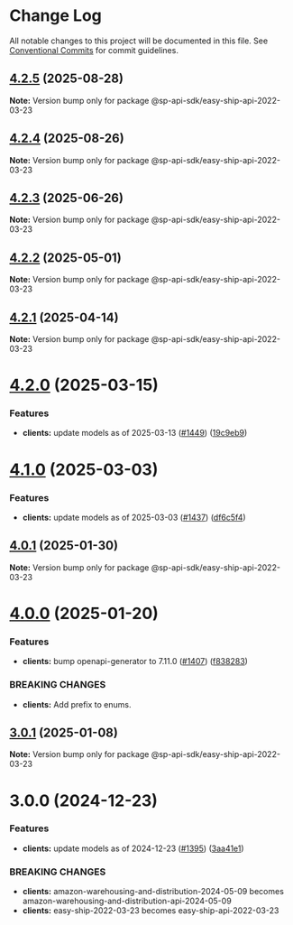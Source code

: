 # Change Log

All notable changes to this project will be documented in this file.
See [Conventional Commits](https://conventionalcommits.org) for commit guidelines.

## [4.2.5](https://github.com/bizon/selling-partner-api-sdk/compare/@sp-api-sdk/easy-ship-api-2022-03-23@4.2.4...@sp-api-sdk/easy-ship-api-2022-03-23@4.2.5) (2025-08-28)

**Note:** Version bump only for package @sp-api-sdk/easy-ship-api-2022-03-23

## [4.2.4](https://github.com/bizon/selling-partner-api-sdk/compare/@sp-api-sdk/easy-ship-api-2022-03-23@4.2.3...@sp-api-sdk/easy-ship-api-2022-03-23@4.2.4) (2025-08-26)

**Note:** Version bump only for package @sp-api-sdk/easy-ship-api-2022-03-23

## [4.2.3](https://github.com/bizon/selling-partner-api-sdk/compare/@sp-api-sdk/easy-ship-api-2022-03-23@4.2.2...@sp-api-sdk/easy-ship-api-2022-03-23@4.2.3) (2025-06-26)

**Note:** Version bump only for package @sp-api-sdk/easy-ship-api-2022-03-23

## [4.2.2](https://github.com/bizon/selling-partner-api-sdk/compare/@sp-api-sdk/easy-ship-api-2022-03-23@4.2.1...@sp-api-sdk/easy-ship-api-2022-03-23@4.2.2) (2025-05-01)

**Note:** Version bump only for package @sp-api-sdk/easy-ship-api-2022-03-23

## [4.2.1](https://github.com/bizon/selling-partner-api-sdk/compare/@sp-api-sdk/easy-ship-api-2022-03-23@4.2.0...@sp-api-sdk/easy-ship-api-2022-03-23@4.2.1) (2025-04-14)

**Note:** Version bump only for package @sp-api-sdk/easy-ship-api-2022-03-23

# [4.2.0](https://github.com/bizon/selling-partner-api-sdk/compare/@sp-api-sdk/easy-ship-api-2022-03-23@4.1.0...@sp-api-sdk/easy-ship-api-2022-03-23@4.2.0) (2025-03-15)

### Features

* **clients:** update models as of 2025-03-13 ([#1449](https://github.com/bizon/selling-partner-api-sdk/issues/1449)) ([19c9eb9](https://github.com/bizon/selling-partner-api-sdk/commit/19c9eb9a3412405060a81a67f8137c1f84c2b3b0))

# [4.1.0](https://github.com/bizon/selling-partner-api-sdk/compare/@sp-api-sdk/easy-ship-api-2022-03-23@4.0.1...@sp-api-sdk/easy-ship-api-2022-03-23@4.1.0) (2025-03-03)

### Features

* **clients:** update models as of 2025-03-03 ([#1437](https://github.com/bizon/selling-partner-api-sdk/issues/1437)) ([df6c5f4](https://github.com/bizon/selling-partner-api-sdk/commit/df6c5f4623078ea559ae40757b7ba90bd780711c))

## [4.0.1](https://github.com/bizon/selling-partner-api-sdk/compare/@sp-api-sdk/easy-ship-api-2022-03-23@4.0.0...@sp-api-sdk/easy-ship-api-2022-03-23@4.0.1) (2025-01-30)

**Note:** Version bump only for package @sp-api-sdk/easy-ship-api-2022-03-23

# [4.0.0](https://github.com/bizon/selling-partner-api-sdk/compare/@sp-api-sdk/easy-ship-api-2022-03-23@3.0.1...@sp-api-sdk/easy-ship-api-2022-03-23@4.0.0) (2025-01-20)

### Features

* **clients:** bump openapi-generator to 7.11.0 ([#1407](https://github.com/bizon/selling-partner-api-sdk/issues/1407)) ([f838283](https://github.com/bizon/selling-partner-api-sdk/commit/f838283172bb7acc895cdecadeddbe9879c07ba6))

### BREAKING CHANGES

* **clients:** Add prefix to enums.

## [3.0.1](https://github.com/bizon/selling-partner-api-sdk/compare/@sp-api-sdk/easy-ship-api-2022-03-23@3.0.0...@sp-api-sdk/easy-ship-api-2022-03-23@3.0.1) (2025-01-08)

**Note:** Version bump only for package @sp-api-sdk/easy-ship-api-2022-03-23

# 3.0.0 (2024-12-23)

### Features

* **clients:** update models as of 2024-12-23 ([#1395](https://github.com/bizon/selling-partner-api-sdk/issues/1395)) ([3aa41e1](https://github.com/bizon/selling-partner-api-sdk/commit/3aa41e1a3dd9e7dd568f3ca5fa6de63c3f1b1ba1))

### BREAKING CHANGES

* **clients:** amazon-warehousing-and-distribution-2024-05-09 becomes amazon-warehousing-and-distribution-api-2024-05-09
* **clients:** easy-ship-2022-03-23 becomes easy-ship-api-2022-03-23

